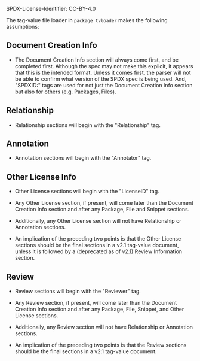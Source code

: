 SPDX-License-Identifier: CC-BY-4.0

The tag-value file loader in `package tvloader` makes the following assumptions:

Document Creation Info
----------------------
* The Document Creation Info section will always come first, and be completed
  first. Although the spec may not make this explicit, it appears that this is
  the intended format. Unless it comes first, the parser will not be able to
  confirm what version of the SPDX spec is being used. And, "SPDXID:" tags are
  used for not just the Document Creation Info section but also for others (e.g.
  Packages, Files).

Relationship
------------
* Relationship sections will begin with the "Relationship" tag.

Annotation
----------
* Annotation sections will begin with the "Annotator" tag.

Other License Info
------------------
* Other License sections will begin with the "LicenseID" tag.

* Any Other License section, if present, will come later than the Document
  Creation Info section and after any Package, File and Snippet sections.

* Additionally, any Other License section will not have Relationship or
  Annotation sections.

* An implication of the preceding two points is that the Other License sections
  should be the final sections in a v2.1 tag-value document, unless it is
  followed by a (deprecated as of v2.1) Review Information section.

Review
------
* Review sections will begin with the "Reviewer" tag.

* Any Review section, if present, will come later than the Document Creation
  Info section and after any Package, File, Snippet, and Other License sections.

* Additionally, any Review section will not have Relationship or
  Annotation sections.

* An implication of the preceding two points is that the Review sections
  should be the final sections in a v2.1 tag-value document.
